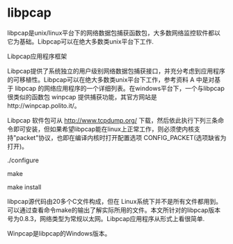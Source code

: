 # libpcap

libpcap是unix/linux平台下的网络数据包捕获函数包，大多数网络监控软件都以它为基础。Libpcap可以在绝大多数类unix平台下工作.

Libpcap应用程序框架

Libpcap提供了系统独立的用户级别网络数据包捕获接口，并充分考虑到应用程序的可移植性。Libpcap可以在绝大多数类unix平台下工作，参考资料 A 中是对基于 libpcap 的网络应用程序的一个详细列表。在windows平台下，一个与libpcap 很类似的函数包 winpcap 提供捕获功能，其官方网站是http://winpcap.polito.it/。

Libpcap 软件包可从 http://www.tcpdump.org/ 下载，然后依此执行下列三条命令即可安装，但如果希望libpcap能在linux上正常工作，则必须使内核支持"packet"协议，也即在编译内核时打开配置选项 CONFIG\_PACKET\(选项缺省为打开\)。

./configure

make

make install

libpcap源代码由20多个C文件构成，但在 Linux系统下并不是所有文件都用到。可以通过查看命令make的输出了解实际所用的文件。本文所针对的libpcap版本号为0.8.3，网络类型为常规以太网。Libpcap应用程序从形式上看很简单.

Winpcap是libpcap的Windows版本。

